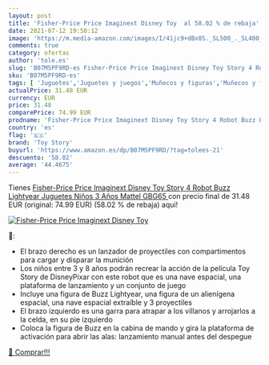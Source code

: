 ```yaml
---
layout: post
title: 'Fisher-Price Price Imaginext Disney Toy  al 58.02 % de rebaja'
date: 2021-07-12 19:50:12
image: 'https://m.media-amazon.com/images/I/41jc9+dBx8S._SL500_._SL400_.jpg'
comments: true
category: ofertas
author: 'tole.es'
slug: 'B07M5PF9RD-es Fisher-Price Price Imaginext Disney Toy Story 4 Robot Buzz...'
sku: 'B07M5PF9RD-es'
tags: [ 'Juguetes','Juguetes y juegos','Muñecos y figuras','Muñecos y figuras de acción','fisher-price','juguetes','mattel','toy story', ]
actualPrice: 31.48 EUR
currency: EUR
price: 31.48
comparePrice: 74.99 EUR
prodname: 'Fisher-Price Price Imaginext Disney Toy Story 4 Robot Buzz Lightyear  Juguetes Niños 3 Años  Mattel GBG65 '
country: 'es'
flag: '🇪🇸'
brand: 'Toy Story'
buyurl: 'https://www.amazon.es/dp/B07M5PF9RD/?tag=tolees-21'
descuento: '58.02'
average: '44.4675'
---
```


Tienes [Fisher-Price Price Imaginext Disney Toy Story 4 Robot Buzz Lightyear  Juguetes Niños 3 Años  Mattel GBG65 ](https://www.amazon.es/dp/B07M5PF9RD/?tag=tolees-21) con precio final de  31.48 EUR (original: 74.99 EUR) (58.02 %  de rebaja) aqui!

[![Fisher-Price Price Imaginext Disney Toy ](https://m.media-amazon.com/images/I/41jc9+dBx8S._SL500_._SL400_.jpg)](https://www.amazon.es/dp/B07M5PF9RD/?tag=tolees-21)

🔎:

- El brazo derecho es un lanzador de proyectiles con compartimentos para cargar y disparar la munición
- Los niños entre 3 y 8 años podrán recrear la acción de la película Toy Story de DisneyPixar con este robot que es una nave espacial, una plataforma de lanzamiento y un conjunto de juego
- Incluye una figura de Buzz Lightyear, una figura de un alienígena espacial, una nave espacial extraíble y 3 proyectiles
- El brazo izquierdo es una garra para atrapar a los villanos y arrojarlos a la celda, en su pie izquierdo
- Coloca la figura de Buzz en la cabina de mando y gira la plataforma de activación para abrir las alas: lanzamiento manual antes del despegue

[🛒 Comprar!!!](https://www.amazon.es/dp/B07M5PF9RD/?tag=tolees-21)
